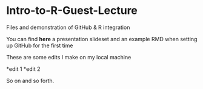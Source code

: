 # Intro-to-R-Guest-Lecture
Files and demonstration of GitHub &amp; R integration

You can find **here** a presentation slideset and an example RMD when setting up GitHub for the first time


These are some edits I make on my local machine 

*edit 1
*edit 2

So on and so forth.